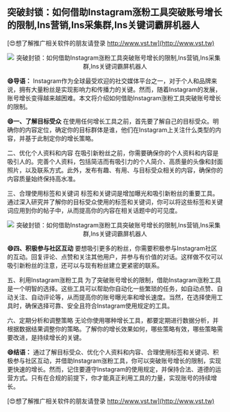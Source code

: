 ## **突破封锁：如何借助Instagram涨粉工具突破账号增长的限制,Ins营销,Ins采集群,Ins关键词霸屏机器人**

[😍想了解推广相关软件的朋友请登录 http://www.vst.tw](http://www.vst.tw)

 <center><img src="https://vst.tw/MP4/tuiguang/png/3.png" alt="突破封锁：如何借助Instagram涨粉工具突破账号增长的限制,Ins营销,Ins采集群,Ins关键词霸屏机器人"></center>

**😄导语：**
Instagram作为全球最受欢迎的社交媒体平台之一，对于个人和品牌来说，拥有大量粉丝是实现影响力和传播力的关键。然而，随着Instagram的发展，账号增长变得越来越困难。本文将介绍如何借助Instagram涨粉工具突破账号增长的限制。

**😄一、了解目标受众**
在使用任何增长工具之前，首先要了解自己的目标受众。明确你的内容定位，确定你的目标群体是谁，他们在Instagram上关注什么类型的内容，并基于此制定你的增长策略。

二、优化个人资料和内容
在吸引新粉丝之前，你需要确保你的个人资料和内容是吸引人的。完善个人资料，包括简洁而有吸引力的个人简介、高质量的头像和封面照片，以及联系方式。此外，发布有趣、有用、与目标受众相关的内容，确保你的内容质量始终保持高水准。

三、合理使用标签和关键词
标签和关键词是增加曝光和吸引新粉丝的重要工具。通过深入研究并了解你的目标受众使用的标签和关键词，你可以将这些标签和关键词应用到你的帖子中，从而提高你的内容在相关话题中的可见度。

 <center><img src="https://vst.tw/MP4/tuiguang/png/6.png" alt="突破封锁：如何借助Instagram涨粉工具突破账号增长的限制,Ins营销,Ins采集群,Ins关键词霸屏机器人"></center>

**😄四、积极参与社区互动**
要想吸引更多的粉丝，你需要积极参与Instagram社区的互动。回复评论、点赞和关注其他用户，并参与有价值的对话。这样做不仅可以吸引新粉丝的注意，还可以与现有粉丝建立更紧密的联系。

五、利用Instagram涨粉工具
为了突破账号增长的限制，借助Instagram涨粉工具是一个明智的选择。这些工具可以帮助你自动化一些繁琐的任务，如自动点赞、自动关注、自动评论等，从而提高你的账号曝光率和增长速度。当然，在选择使用工具时，确保选择可靠、安全且符合Instagram使用规定的工具。

六、定期分析和调整策略
无论你使用哪种增长工具，都要定期进行数据分析，并根据数据结果调整你的策略。了解你的增长效果如何，哪些策略有效，哪些策略需要改进，是持续增长的关键。

**😄结语：**
通过了解目标受众、优化个人资料和内容、合理使用标签和关键词、积极参与社区互动，并借助Instagram涨粉工具，你可以突破账号增长的限制，实现更快速的增长。然而，记住要遵守Instagram的使用规定，并保持合法、道德的运营方式。只有在合规的前提下，你才能真正利用工具的力量，实现账号的持续增长。

[😍想了解推广相关软件的朋友请登录 http://www.vst.tw](http://www.vst.tw)



